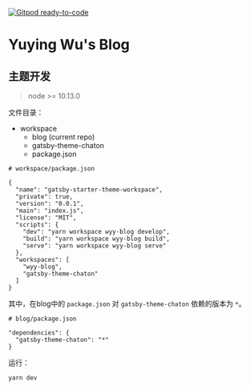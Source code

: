 [![Gitpod ready-to-code](https://img.shields.io/badge/Gitpod-ready--to--code-blue?logo=gitpod)](https://gitpod.io/#https://github.com/YuyingWu/blog)

# Yuying Wu's Blog

## 主题开发

> node >= 10.13.0

文件目录：  

- workspace
  - blog (current repo)
  - gatsby-theme-chaton
  - package.json

```
# workspace/package.json

{
  "name": "gatsby-starter-theme-workspace",
  "private": true,
  "version": "0.0.1",
  "main": "index.js",
  "license": "MIT",
  "scripts": {
    "dev": "yarn workspace wyy-blog develop",
    "build": "yarn workspace wyy-blog build",
    "serve": "yarn workspace wyy-blog serve"
  },
  "workspaces": [
    "wyy-blog",
    "gatsby-theme-chaton"
  ]
}
```

其中，在blog中的 `package.json` 对 `gatsby-theme-chaton` 依赖的版本为 `*`。

```
# blog/package.json

"dependencies": {
  "gatsby-theme-chaton": "*"
}
```

运行：

```shell
yarn dev
```
